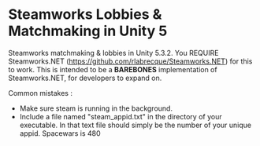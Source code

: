 # Steamworks Lobbies & Matchmaking in Unity 5
Steamworks matchmaking & lobbies in Unity 5.3.2. You REQUIRE Steamworks.NET (https://github.com/rlabrecque/Steamworks.NET) for this to work. This is intended to be a **BAREBONES** implementation of Steamworks.NET, for developers to expand on.

Common mistakes :
- Make sure steam is running in the background.
- Include a file named "steam_appid.txt" in the directory of your executable. In that text file should simply be the number of your unique appid. Spacewars is 480

